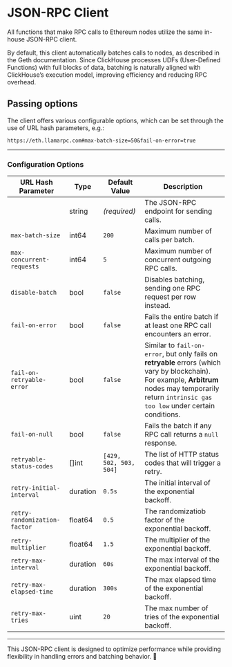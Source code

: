 # JSON-RPC Client

All functions that make RPC calls to Ethereum nodes utilize the same in-house JSON-RPC client.

By default, this client automatically batches calls to nodes, as described in the Geth documentation. Since ClickHouse processes UDFs (User-Defined Functions) with full blocks of data, batching is naturally aligned with ClickHouse’s execution model, improving efficiency and reducing RPC overhead.

## Passing options

The client offers various configurable options, which can be set through the use of URL hash parameters, e.g.:

```
https://eth.llamarpc.com#max-batch-size=50&fail-on-error=true

```

___

### Configuration Options



| URL Hash Parameter | Type | Default Value | Description |
| - | - | - | - |
|                              | string   | *(required)*           | The JSON-RPC endpoint for sending calls. |
| `max-batch-size`             | int64    | `200`                  | Maximum number of calls per batch. |
| `max-concurrent-requests`    | int64    | `5`                    | Maximum number of concurrent outgoing RPC calls. |
| `disable-batch`              | bool     | `false`                | Disables batching, sending one RPC request per row instead. |
| `fail-on-error`              | bool     | `false`                | Fails the entire batch if at least one RPC call encounters an error. |
| `fail-on-retryable-error`    | bool     | `false`                | Similar to `fail-on-error`, but only fails on **retryable** errors (which vary by blockchain). For example, **Arbitrum** nodes may temporarily return `intrinsic gas too low` under certain conditions. |
| `fail-on-null`               | bool     | `false`                | Fails the batch if any RPC call returns a `null` response. |
| `retryable-status-codes`     | []int    | `[429, 502, 503, 504]` | The list of HTTP status codes that will trigger a retry. |
| `retry-initial-interval`     | duration | `0.5s`                 | The initial interval of the exponential backoff. |
| `retry-randomization-factor` | float64  | `0.5`                  | The randomizatiob factor of the exponential backoff. |
| `retry-multiplier`           | float64  | `1.5`                  | The multiplier of the exponential backoff. |
| `retry-max-interval`         | duration | `60s`                  | The max interval of the exponential backoff. |
| `retry-max-elapsed-time`     | duration | `300s`                 | The max elapsed time of the exponential backoff. |
| `retry-max-tries`            | uint     | `20`                   | The max number of tries of the exponential backoff. |

___

This JSON-RPC client is designed to optimize performance while providing flexibility in handling errors and batching behavior. 🚀
